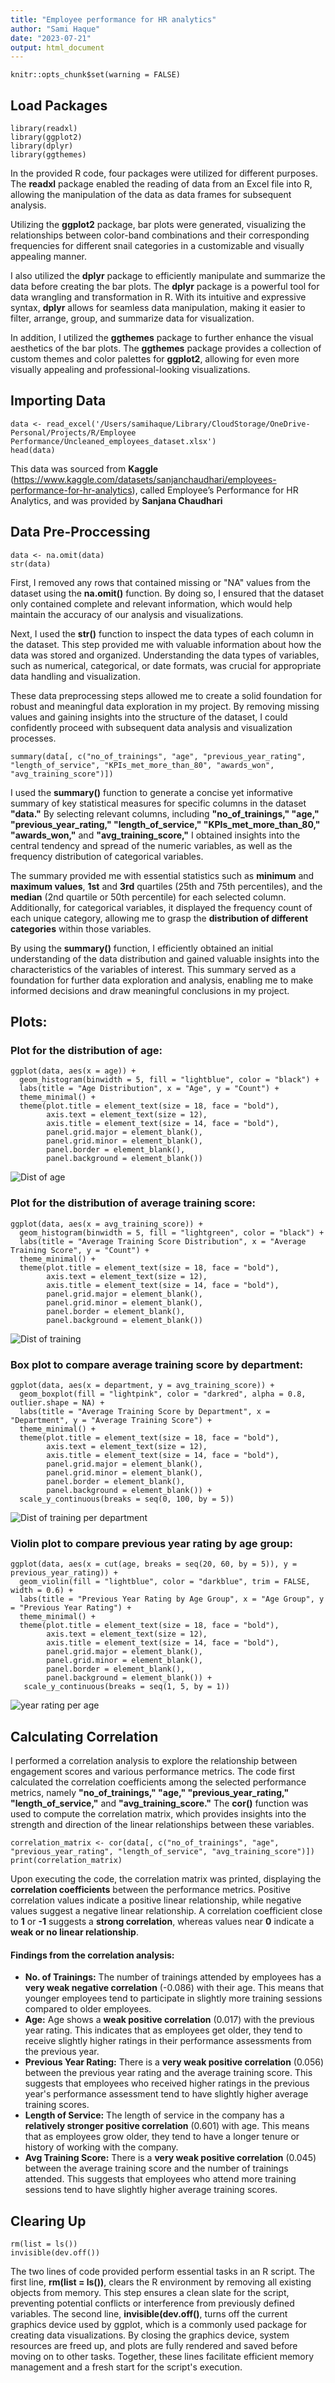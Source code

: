 ```yaml
---
title: "Employee performance for HR analytics"
author: "Sami Haque"
date: "2023-07-21"
output: html_document
---
```


```{r include=FALSE}
knitr::opts_chunk$set(warning = FALSE)
```

## Load Packages

```{r packages, message=FALSE}
library(readxl)
library(ggplot2)
library(dplyr)
library(ggthemes)
```

In the provided R code, four packages were utilized for different purposes. The **readxl** package enabled the reading of data from an Excel file into R, allowing the manipulation of the data as data frames for subsequent analysis. 

Utilizing the  **ggplot2** package, bar plots were generated, visualizing the relationships between color-band combinations and their corresponding frequencies for different snail categories in a customizable and visually appealing manner. 

I also utilized the **dplyr** package to efficiently manipulate and summarize the data before creating the bar plots. The **dplyr** package is a powerful tool for data wrangling and transformation in R. With its intuitive and expressive syntax, **dplyr** allows for seamless data manipulation, making it easier to filter, arrange, group, and summarize data for visualization.

In addition, I utilized the **ggthemes** package to further enhance the visual aesthetics of the bar plots. The **ggthemes** package provides a collection of custom themes and color palettes for **ggplot2**, allowing for even more visually appealing and professional-looking visualizations.

## Importing Data

```{r Importing, message=FALSE}
data <- read_excel('/Users/samihaque/Library/CloudStorage/OneDrive-Personal/Projects/R/Employee Performance/Uncleaned_employees_dataset.xlsx')
head(data)
```

This data was sourced from **Kaggle** (https://www.kaggle.com/datasets/sanjanchaudhari/employees-performance-for-hr-analytics), called Employee’s Performance for HR Analytics, and was provided by **Sanjana Chaudhari**

## Data Pre-Proccessing

```{r Processing, }
data <- na.omit(data)
str(data)
```

First, I removed any rows that contained missing or "NA" values from the dataset using the **na.omit()** function. By doing so, I ensured that the dataset only contained complete and relevant information, which would help maintain the accuracy of our analysis and visualizations.

Next, I used the **str()** function to inspect the data types of each column in the dataset. This step provided me with valuable information about how the data was stored and organized. Understanding the data types of variables, such as numerical, categorical, or date formats, was crucial for appropriate data handling and visualization.

These data preprocessing steps allowed me to create a solid foundation for robust and meaningful data exploration in my project. By removing missing values and gaining insights into the structure of the dataset, I could confidently proceed with subsequent data analysis and visualization processes.

```{r Summary, }
summary(data[, c("no_of_trainings", "age", "previous_year_rating", "length_of_service", "KPIs_met_more_than_80", "awards_won", "avg_training_score")])
```

I used the **summary()** function to generate a concise yet informative summary of key statistical measures for specific columns in the dataset **"data."** By selecting relevant columns, including **"no_of_trainings," "age," "previous_year_rating," "length_of_service," "KPIs_met_more_than_80," "awards_won,"** and **"avg_training_score,"** I obtained insights into the central tendency and spread of the numeric variables, as well as the frequency distribution of categorical variables.

The summary provided me with essential statistics such as **minimum** and **maximum values**, **1st** and **3rd** quartiles (25th and 75th percentiles), and the **median** (2nd quartile or 50th percentile) for each selected column. Additionally, for categorical variables, it displayed the frequency count of each unique category, allowing me to grasp the **distribution of different categories** within those variables.

By using the **summary()** function, I efficiently obtained an initial understanding of the data distribution and gained valuable insights into the characteristics of the variables of interest. This summary served as a foundation for further data exploration and analysis, enabling me to make informed decisions and draw meaningful conclusions in my project.

## Plots:

### Plot for the distribution of age:

```{r Age, echo=FALSE}
ggplot(data, aes(x = age)) +
  geom_histogram(binwidth = 5, fill = "lightblue", color = "black") +
  labs(title = "Age Distribution", x = "Age", y = "Count") +
  theme_minimal() +
  theme(plot.title = element_text(size = 18, face = "bold"),
        axis.text = element_text(size = 12),
        axis.title = element_text(size = 14, face = "bold"),
        panel.grid.major = element_blank(),
        panel.grid.minor = element_blank(),
        panel.border = element_blank(),
        panel.background = element_blank())
```

![Dist of age](https://github.com/SamiHaque2607/PortfolioProjects/assets/138823522/6b104075-8c12-40cb-9f8f-d57b86279323)

### Plot for the distribution of average training score:

```{r Training, echo=FALSE}
ggplot(data, aes(x = avg_training_score)) +
  geom_histogram(binwidth = 5, fill = "lightgreen", color = "black") +
  labs(title = "Average Training Score Distribution", x = "Average Training Score", y = "Count") +
  theme_minimal() +                   
  theme(plot.title = element_text(size = 18, face = "bold"),    
        axis.text = element_text(size = 12),                   
        axis.title = element_text(size = 14, face = "bold"),   
        panel.grid.major = element_blank(),                    
        panel.grid.minor = element_blank(),                    
        panel.border = element_blank(),                        
        panel.background = element_blank())  
```

![Dist of training](https://github.com/SamiHaque2607/PortfolioProjects/assets/138823522/b82ebe26-c806-4ad4-9341-3ef980a66483)

### Box plot to compare average training score by department:

```{r Department, echo=FALSE}
ggplot(data, aes(x = department, y = avg_training_score)) +
  geom_boxplot(fill = "lightpink", color = "darkred", alpha = 0.8, outlier.shape = NA) +
  labs(title = "Average Training Score by Department", x = "Department", y = "Average Training Score") +
  theme_minimal() +
  theme(plot.title = element_text(size = 18, face = "bold"),
        axis.text = element_text(size = 12),
        axis.title = element_text(size = 14, face = "bold"),
        panel.grid.major = element_blank(),
        panel.grid.minor = element_blank(),
        panel.border = element_blank(),
        panel.background = element_blank()) +
  scale_y_continuous(breaks = seq(0, 100, by = 5))
```

![Dist of training per department](https://github.com/SamiHaque2607/PortfolioProjects/assets/138823522/fc10f3a1-407c-41ae-9436-2a0dcdd98fbc)

### Violin plot to compare previous year rating by age group:

```{r Rating, echo=FALSE}
ggplot(data, aes(x = cut(age, breaks = seq(20, 60, by = 5)), y = previous_year_rating)) +
  geom_violin(fill = "lightblue", color = "darkblue", trim = FALSE, width = 0.6) +
  labs(title = "Previous Year Rating by Age Group", x = "Age Group", y = "Previous Year Rating") +
  theme_minimal() +
  theme(plot.title = element_text(size = 18, face = "bold"),
        axis.text = element_text(size = 12),
        axis.title = element_text(size = 14, face = "bold"),
        panel.grid.major = element_blank(),
        panel.grid.minor = element_blank(),
        panel.border = element_blank(),
        panel.background = element_blank()) +
   scale_y_continuous(breaks = seq(1, 5, by = 1))
```

![year rating per age](https://github.com/SamiHaque2607/PortfolioProjects/assets/138823522/bb5e273f-ad7f-4d71-92ab-cf2abb1bc209)

## Calculating Correlation 

I performed a correlation analysis to explore the relationship between engagement scores and various performance metrics. The code first calculated the correlation coefficients among the selected performance metrics, namely **"no_of_trainings," "age," "previous_year_rating," "length_of_service,"** and **"avg_training_score."** The **cor()** function was used to compute the correlation matrix, which provides insights into the strength and direction of the linear relationships between these variables.

```{r Corrleation, }
correlation_matrix <- cor(data[, c("no_of_trainings", "age", "previous_year_rating", "length_of_service", "avg_training_score")])
print(correlation_matrix)
```

Upon executing the code, the correlation matrix was printed, displaying the **correlation coefficients** between the performance metrics. Positive correlation values indicate a positive linear relationship, while negative values suggest a negative linear relationship. A correlation coefficient close to **1** or **-1** suggests a **strong correlation**, whereas values near **0** indicate a **weak or no linear relationship**.

#### Findings from the correlation analysis:

- **No. of Trainings:** The number of trainings attended by employees has a **very weak negative correlation** (-0.086) with their age. This means that younger employees tend to participate in slightly more training sessions compared to older employees.
- **Age:** Age shows a **weak positive correlation** (0.017) with the previous year rating. This indicates that as employees get older, they tend to receive slightly higher ratings in their performance assessments from the previous year.
- **Previous Year Rating:** There is a **very weak positive correlation** (0.056) between the previous year rating and the average training score. This suggests that employees who received higher ratings in the previous year's performance assessment tend to have slightly higher average training scores.
- **Length of Service:** The length of service in the company has a **relatively stronger positive correlation** (0.601) with age. This means that as employees grow older, they tend to have a longer tenure or history of working with the company.
- **Avg Training Score:** There is a **very weak positive correlation** (0.045) between the average training score and the number of trainings attended. This suggests that employees who attend more training sessions tend to have slightly higher average training scores.

## Clearing Up

```{r clearing, message=FALSE, warning=FALSE}
rm(list = ls())
invisible(dev.off())
```

The two lines of code provided perform essential tasks in an R script. The first line, **rm(list = ls())**, clears the R environment by removing all existing objects from memory. This step ensures a clean slate for the script, preventing potential conflicts or interference from previously defined variables. The second line, **invisible(dev.off()**, turns off the current graphics device used by ggplot, which is a commonly used package for creating data visualizations. By closing the graphics device, system resources are freed up, and plots are fully rendered and saved before moving on to other tasks. Together, these lines facilitate efficient memory management and a fresh start for the script's execution.
